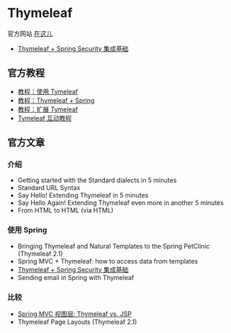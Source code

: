 # Thymeleaf

官方网站 [在这儿](http://www.thymeleaf.org/)

* [Thymeleaf + Spring Security 集成基础](thymeleaf-extras-springsecurity.md)

## 官方教程

* [教程：使用 Tymeleaf](http://www.thymeleaf.org/doc/tutorials/3.0/usingthymeleaf.html)
* [教程：Thymeleaf + Spring](http://www.thymeleaf.org/doc/tutorials/3.0/thymeleafspring.html)
* [教程：扩展 Tymeleaf](http://www.thymeleaf.org/doc/tutorials/3.0/extendingthymeleaf.html)
* [Tymeleaf 互动教程](http://itutorial.thymeleaf.org/)

## 官方文章

### 介绍

* Getting started with the Standard dialects in 5 minutes
* Standard URL Syntax
* Say Hello! Extending Thymeleaf in 5 minutes
* Say Hello Again! Extending Thymeleaf even more in another 5 minutes
* From HTML to HTML (via HTML)

### 使用 Spring

* Bringing Thymeleaf and Natural Templates to the Spring PetClinic (Thymeleaf 2.1)
* Spring MVC + Thymeleaf: how to access data from templates
* [Thymeleaf + Spring Security 集成基础](http://www.thymeleaf.org/doc/articles/springsecurity.html)
* Sending email in Spring with Thymeleaf

### 比较

* [Spring MVC 视图层: Thymeleaf vs. JSP](http://www.thymeleaf.org/doc/articles/thvsjsp.html)
* Thymeleaf Page Layouts (Thymeleaf 2.1)
